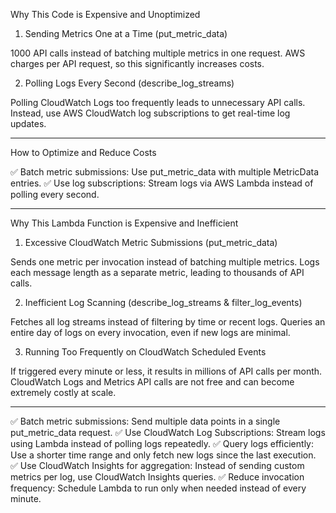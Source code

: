 Why This Code is Expensive and Unoptimized

1. Sending Metrics One at a Time (put_metric_data)

1000 API calls instead of batching multiple metrics in one request.
AWS charges per API request, so this significantly increases costs.

2. Polling Logs Every Second (describe_log_streams)

Polling CloudWatch Logs too frequently leads to unnecessary API calls.
Instead, use AWS CloudWatch log subscriptions to get real-time log updates.

---

How to Optimize and Reduce Costs

✅ Batch metric submissions: Use put_metric_data with multiple MetricData entries.
✅ Use log subscriptions: Stream logs via AWS Lambda instead of polling every second.


---


Why This Lambda Function is Expensive and Inefficient

1. Excessive CloudWatch Metric Submissions (put_metric_data)

Sends one metric per invocation instead of batching multiple metrics.
Logs each message length as a separate metric, leading to thousands of API calls.

2. Inefficient Log Scanning (describe_log_streams & filter_log_events)

Fetches all log streams instead of filtering by time or recent logs.
Queries an entire day of logs on every invocation, even if new logs are minimal.

3. Running Too Frequently on CloudWatch Scheduled Events

If triggered every minute or less, it results in millions of API calls per month.
CloudWatch Logs and Metrics API calls are not free and can become extremely costly at scale.

---

✅ Batch metric submissions: Send multiple data points in a single put_metric_data request.
✅ Use CloudWatch Log Subscriptions: Stream logs using Lambda instead of polling logs repeatedly.
✅ Query logs efficiently: Use a shorter time range and only fetch new logs since the last execution.
✅ Use CloudWatch Insights for aggregation: Instead of sending custom metrics per log, use CloudWatch Insights queries.
✅ Reduce invocation frequency: Schedule Lambda to run only when needed instead of every minute.